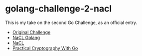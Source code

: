 # golang-challenge-2-nacl

This is my take on the second Go Challenge, as an official entry.

* [Original Challenge](http://golang-challenge.com/go-challenge2/)
* [NaCL Golang](https://godoc.org/golang.org/x/crypto/nacl)
* [NaCL](http://nacl.cr.yp.to/)
* [Practical Cryptography With Go](https://leanpub.com/gocrypto/read)
